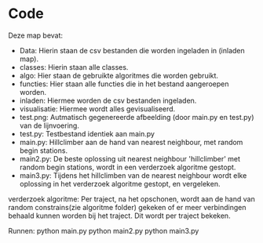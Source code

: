 # Code

Deze map bevat:
- Data: Hierin staan de csv bestanden die worden ingeladen in (inladen map).
- classes: Hierin staan alle classes.
- algo: Hier staan de gebruikte algoritmes die worden gebruikt.
- functies: Hier staan alle functies die in het bestand aangeroepen worden.
- inladen: Hiermee worden de csv bestanden ingeladen. 
- visualisatie: Hiermee wordt alles gevisualiseerd.
- test.png: Autmatisch gegenereerde afbeelding (door main.py en test.py) van de lijnvoering.
- test.py: Testbestand identiek aan main.py
- main.py: Hillclimber aan de hand van nearest neighbour, met random begin stations.
- main2.py: De beste oplossing uit nearest neighbour 'hillclimber' met random begin stations, wordt in een verderzoek algoritme gestopt. 
- main3.py: Tijdens het hillclimben van de nearest neighbour wordt elke oplossing in het verderzoek algoritme gestopt, en vergeleken. 

verderzoek algoritme: Per traject, na het opschonen, wordt aan de hand van random constrains(zie algoritme folder) gekeken of er meer verbindingen behaald kunnen worden bij het traject. Dit wordt per traject bekeken.

Runnen:
python main.py
python main2.py
python main3.py
